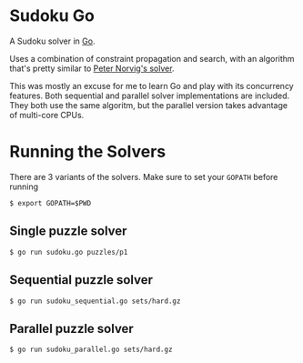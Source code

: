 # Sudoku Go

A Sudoku solver in [Go](http://golang.org/).

Uses a combination of constraint propagation and search, with an algorithm
that's pretty similar to [Peter Norvig's solver](http://norvig.com/sudoku.html).

This was mostly an excuse for me to learn Go and play with its concurrency
features. Both sequential and parallel solver implementations are included.
They both use the same algoritm, but the parallel version takes advantage of
multi-core CPUs.

# Running the Solvers

There are 3 variants of the solvers. Make sure to set your `GOPATH` before running

    $ export GOPATH=$PWD

## Single puzzle solver

    $ go run sudoku.go puzzles/p1

## Sequential puzzle solver

	$ go run sudoku_sequential.go sets/hard.gz

## Parallel puzzle solver

	$ go run sudoku_parallel.go sets/hard.gz